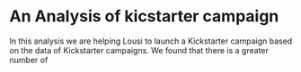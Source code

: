 # An Analysis of kicstarter campaign
In this analysis we are helping Lousi to launch a Kickstarter campaign based on the data of Kickstarter campaigns. We found that there is a greater number of 
